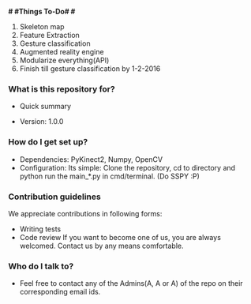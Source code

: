 **# #Things To-Do# #**
1. Skeleton map
1. Feature Extraction
1. Gesture classification
1. Augmented reality engine
1. Modularize everything(API)
1. Finish till gesture classification by 1-2-2016

### What is this repository for? ###

* Quick summary

* Version: 1.0.0

### How do I get set up? ###

* Dependencies: PyKinect2, Numpy, OpenCV
* Configuration:
Its simple: Clone the repository, cd to directory and python run the main_*.py in cmd/terminal. (Do SSPY :P)

### Contribution guidelines ###
We appreciate contributions in following forms: 
* Writing tests
* Code review
If you want to become one of us, you are always welcomed. Contact us by any means comfortable.

### Who do I talk to? ###
* Feel free to contact any of the Admins(A, A or A) of the repo on their corresponding email ids.